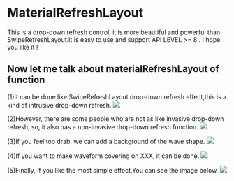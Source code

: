 MaterialRefreshLayout
==================================
This is a drop-down refresh control, it is more beautiful and powerful than SwipeRefreshLayout.It is easy to use and support API LEVEL >= 8 . I hope you like it !

Now let me talk about materialRefreshLayout of function
---------------------------------------------------------------------------
(1)It can be done like SwipeRefreshLayout drop-down refresh effect,this is a kind of intrusive drop-down refresh.
![](http://www.apkbus.com/data/attachment/forum/201509/10/145037bwzigoghgrk414hw.gif)

(2)However, there are some people who are not as like invasive drop-down refresh, so, it also has a non-invasive drop-down refresh function.
![](http://www.apkbus.com/data/attachment/forum/201509/10/145142fp1z3fp0hkx0apg3.gif)

(3)If you feel too drab, we can add a background of the wave shape.
![](http://www.apkbus.com/data/attachment/forum/201509/10/144913t3beqg3eics1xwwr.gif)

(4)If you want to make waveform covering on XXX, it can be done.
![](http://www.apkbus.com/data/attachment/forum/201509/10/144736ah8xaeamz155zq54.gif)

(5)Finally, if you like the most simple effect,You can see the image below.
![](http://www.apkbus.com/data/attachment/forum/201509/10/145326ttfgttgm3gg68tgf.gif)
